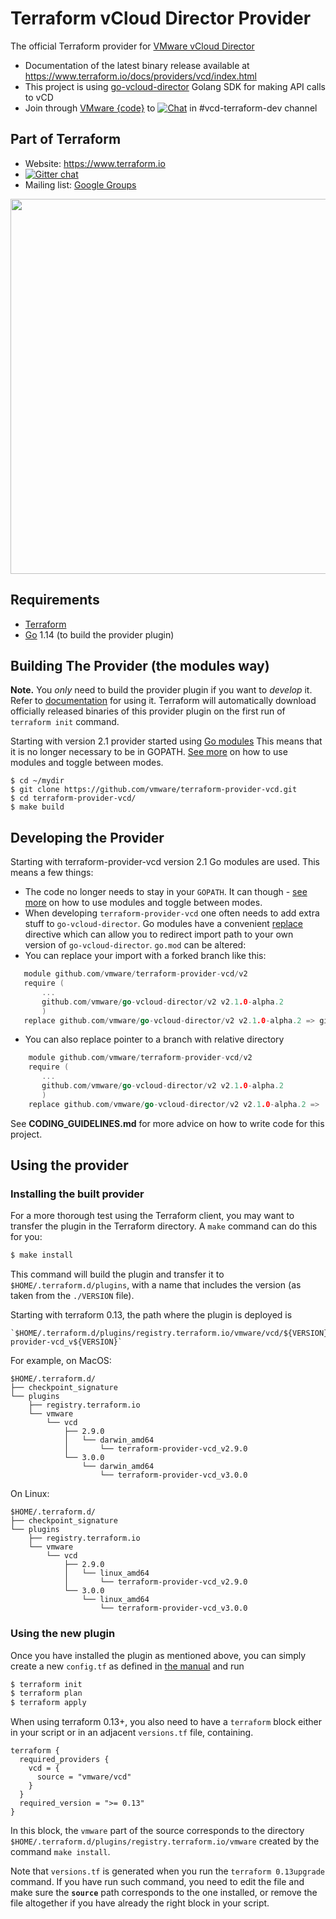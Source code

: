 Terraform vCloud Director Provider
==================

The official Terraform provider for [VMware vCloud Director](https://www.vmware.com/products/vcloud-director.html)

- Documentation of the latest binary release available at https://www.terraform.io/docs/providers/vcd/index.html
- This project is using [go-vcloud-director](https://github.com/vmware/go-vcloud-director) Golang SDK for making API calls to vCD
- Join through [VMware {code}](https://code.vmware.com/) to [![Chat](https://img.shields.io/badge/chat-on%20slack-brightgreen.svg)](https://vmwarecode.slack.com/messages/CBBBXVB16) in #vcd-terraform-dev channel 

Part of Terraform
-----------------

- Website: https://www.terraform.io
- [![Gitter chat](https://badges.gitter.im/hashicorp-terraform/Lobby.png)](https://gitter.im/hashicorp-terraform/Lobby)
- Mailing list: [Google Groups](http://groups.google.com/group/terraform-tool)

<img src="https://cdn.rawgit.com/hashicorp/terraform-website/master/content/source/assets/images/logo-hashicorp.svg" width="600px">

Requirements
------------

-	[Terraform](https://www.terraform.io/downloads.html)
-	[Go](https://golang.org/doc/install) 1.14 (to build the provider plugin)

Building The Provider (the modules way)
--------------------------------------
**Note.** You *only* need to build the provider plugin if you want to *develop* it. Refer to [documentation](https://www.terraform.io/docs/providers/vcd/) for using it. Terraform will
automatically download officially released binaries of this provider plugin on the first run of
`terraform init` command.

Starting with version 2.1 provider started using [Go modules](https://github.com/golang/go/wiki/Modules)
This means that it is no longer necessary to be in GOPATH.
[See more](https://github.com/golang/go/wiki/Modules#how-to-use-modules) on how to use modules
and toggle between modes.

```
$ cd ~/mydir
$ git clone https://github.com/vmware/terraform-provider-vcd.git
$ cd terraform-provider-vcd/
$ make build
```

Developing the Provider
---------------------------

Starting with terraform-provider-vcd version 2.1 Go modules are used. This means a few things:
* The code no longer needs to stay in your `GOPATH`. It can though -
[see more](https://github.com/golang/go/wiki/Modules#how-to-use-modules) on how to use modules and toggle between modes.
* When developing `terraform-provider-vcd` one often needs to add extra stuff to `go-vcloud-director`. Go modules
have a convenient [replace](https://github.com/golang/go/wiki/Modules#when-should-i-use-the-replace-directive)
directive which can allow you to redirect import path to your own version of `go-vcloud-director`.
`go.mod` can be altered:
 * You can replace your import with a forked branch like this:
 ```go
    module github.com/vmware/terraform-provider-vcd/v2
    require (
    	...
    	github.com/vmware/go-vcloud-director/v2 v2.1.0-alpha.2
    	)
    replace github.com/vmware/go-vcloud-director/v2 v2.1.0-alpha.2 => github.com/my-git-user/go-vcloud-director/v2 v2.1.0-alpha.2    
 ```
 * You can also replace pointer to a branch with relative directory
 ```go
     module github.com/vmware/terraform-provider-vcd/v2
     require (
     	...
     	github.com/vmware/go-vcloud-director/v2 v2.1.0-alpha.2
     	)
     replace github.com/vmware/go-vcloud-director/v2 v2.1.0-alpha.2 => ../go-vcloud-director
  ```

See **CODING_GUIDELINES.md** for more advice on how to write code for this project.

Using the provider
----------------------

### Installing the built provider

For a more thorough test using the Terraform client, you may want to transfer the plugin in the Terraform directory. A `make` command can do this for you:

```sh
$ make install
```

This command will build the plugin and transfer it to `$HOME/.terraform.d/plugins`, with a name that includes the version (as taken from the `./VERSION` file).

Starting with terraform 0.13, the path where the plugin is deployed is
```
`$HOME/.terraform.d/plugins/registry.terraform.io/vmware/vcd/${VERSION}/${OS}_amd64/terraform-provider-vcd_v${VERSION}`
```

For example, on MacOS:

```
$HOME/.terraform.d/
├── checkpoint_signature
└── plugins
    ├── registry.terraform.io
    └── vmware
        └── vcd
            ├── 2.9.0
            │   └── darwin_amd64
            │       └── terraform-provider-vcd_v2.9.0
            └── 3.0.0
                └── darwin_amd64
                    └── terraform-provider-vcd_v3.0.0
```

On Linux:

```
$HOME/.terraform.d/
├── checkpoint_signature
└── plugins
    ├── registry.terraform.io
    └── vmware
        └── vcd
            ├── 2.9.0
            │   └── linux_amd64
            │       └── terraform-provider-vcd_v2.9.0
            └── 3.0.0
                └── linux_amd64
                    └── terraform-provider-vcd_v3.0.0
```


### Using the new plugin

Once you have installed the plugin as mentioned above, you can simply create a new `config.tf` as defined in [the manual](https://www.terraform.io/docs/providers/vcd/index.html) and run 

```sh
$ terraform init
$ terraform plan
$ terraform apply
```

When using terraform 0.13+, you also need to have a `terraform` block either in your script or in an adjacent `versions.tf` file,
containing.

```
terraform {
  required_providers {
    vcd = {
      source = "vmware/vcd"
    }
  }
  required_version = ">= 0.13"
}
```

In this block, the `vmware` part of the source corresponds to the directory
`$HOME/.terraform.d/plugins/registry.terraform.io/vmware` created by the command `make install`.

Note that `versions.tf` is generated when you run the `terraform 0.13upgrade` command. If you have run such command,
you need to edit the file and make sure the **`source`** path corresponds to the one installed, or remove the file
altogether if you have already the right block in your script.